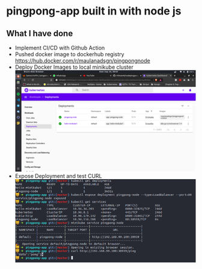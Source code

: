 # pingpong-app built in with node js

## What I have done
- Implement CI/CD with Github Action
- Pushed docker image to dockerhub registry https://hub.docker.com/r/maulanadsgn/pingpongnode
- Deploy Docker Images to local minikube cluster
![Deployment](/images/deployment-minikube.png) 
- Expose Deployment and test CURL
![Test-curl](/images/test-curl.png)

